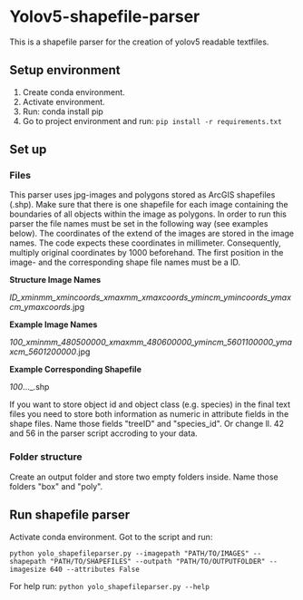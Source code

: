 # Yolov5-shapefile-parser
This is a shapefile parser for the creation of yolov5 readable textfiles.

## Setup environment
1. Create conda environment.
2. Activate environment.
3. Run: conda install pip
4. Go to project environment and run:
`pip install -r requirements.txt`

## Set up
### Files
This parser uses jpg-images and polygons stored as ArcGIS shapefiles (.shp). Make sure that there is one shapefile for each image containing the boundaries of all objects within the image as polygons. 
In order to run this parser the file names must be set in the following way (see examples below). The coordinates of the extend of the images are stored in the image names. The code expects these coordinates in millimeter. Consequently, multiply original coordinates by 1000 beforehand. 
The first position in the image- and the corresponding shape file names must be a ID.

**Structure Image Names**

_ID_xminmm_xmincoords_xmaxmm_xmaxcoords_ymincm_ymincoords_ymaxcm_ymaxcoords_.jpg

**Example Image Names**

_100_xminmm_480500000_xmaxmm_480600000_ymincm_5601100000_ymaxcm_5601200000_.jpg

**Example Corresponding Shapefile**

_100_..._.shp

If you want to store object id and object class (e.g. species) in the final text files you need to store both information as numeric in attribute fields in the shape files. Name those fields "treeID" and "species_id". Or change ll. 42 and 56 in the parser script accroding to your data.

### Folder structure
Create an output folder and store two empty folders inside. Name those folders "box" and "poly".

## Run shapefile parser
Activate conda environment. Got to the script and run:

`python yolo_shapefileparser.py --imagepath "PATH/TO/IMAGES" --shapepath "PATH/TO/SHAPEFILES" --outpath "PATH/TO/OUTPUTFOLDER" --imagesize 640 --attributes False`

For help run:
`python yolo_shapefileparser.py --help` 
